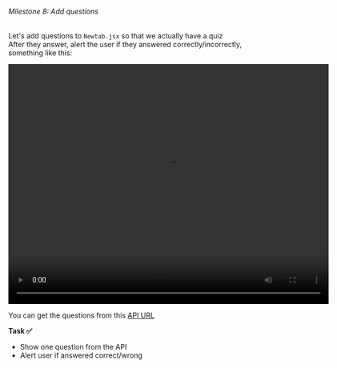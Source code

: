 ###### Milestone 8: Add questions


Let's add questions to `Newtab.jsx` so that we actually have a quiz  
After they answer, alert the user if they answered correctly/incorrectly, something like this:

<video width="640" height="480" controls preload>
  <source src="/chrome-extension/m8-1.mp4" type="video/mp4">
  Your browser does not support the video tag.
</video>


You can get the questions from this <a href="https://vdoqyjbnpwqkafxxssbb.supabase.co/rest/v1/questions?apikey=eyJhbGciOiJIUzI1NiIsInR5cCI6IkpXVCJ9.eyJpc3MiOiJzdXBhYmFzZSIsInJlZiI6InZkb3F5amJucHdxa2FmeHhzc2JiIiwicm9sZSI6ImFub24iLCJpYXQiOjE3MTEzNzIyMTUsImV4cCI6MjAyNjk0ODIxNX0.luuvoKY-udlAaD83Qf5pElsetmXVwPetr6C-v5gpjDg" target="_blank" style="text-decoration: underline;">API URL</a> 


**Task ✅**
- Show one question from the API
- Alert user if answered correct/wrong